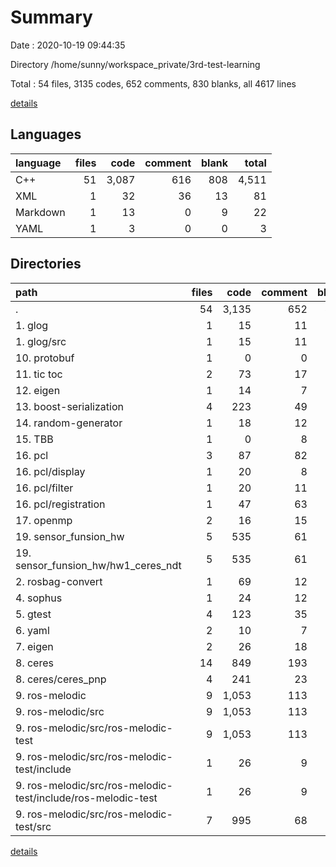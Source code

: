 # Summary

Date : 2020-10-19 09:44:35

Directory /home/sunny/workspace_private/3rd-test-learning

Total : 54 files,  3135 codes, 652 comments, 830 blanks, all 4617 lines

[details](details.md)

## Languages
| language | files | code | comment | blank | total |
| :--- | ---: | ---: | ---: | ---: | ---: |
| C++ | 51 | 3,087 | 616 | 808 | 4,511 |
| XML | 1 | 32 | 36 | 13 | 81 |
| Markdown | 1 | 13 | 0 | 9 | 22 |
| YAML | 1 | 3 | 0 | 0 | 3 |

## Directories
| path | files | code | comment | blank | total |
| :--- | ---: | ---: | ---: | ---: | ---: |
| . | 54 | 3,135 | 652 | 830 | 4,617 |
| 1. glog | 1 | 15 | 11 | 10 | 36 |
| 1. glog/src | 1 | 15 | 11 | 10 | 36 |
| 10. protobuf | 1 | 0 | 0 | 1 | 1 |
| 11. tic toc | 2 | 73 | 17 | 17 | 107 |
| 12. eigen | 1 | 14 | 7 | 4 | 25 |
| 13. boost-serialization | 4 | 223 | 49 | 62 | 334 |
| 14. random-generator | 1 | 18 | 12 | 7 | 37 |
| 15. TBB | 1 | 0 | 8 | 1 | 9 |
| 16. pcl | 3 | 87 | 82 | 39 | 208 |
| 16. pcl/display | 1 | 20 | 8 | 6 | 34 |
| 16. pcl/filter | 1 | 20 | 11 | 5 | 36 |
| 16. pcl/registration | 1 | 47 | 63 | 28 | 138 |
| 17. openmp | 2 | 16 | 15 | 2 | 33 |
| 19. sensor_funsion_hw | 5 | 535 | 61 | 173 | 769 |
| 19. sensor_funsion_hw/hw1_ceres_ndt | 5 | 535 | 61 | 173 | 769 |
| 2. rosbag-convert | 1 | 69 | 12 | 18 | 99 |
| 4. sophus | 1 | 24 | 12 | 17 | 53 |
| 5. gtest | 4 | 123 | 35 | 50 | 208 |
| 6. yaml | 2 | 10 | 7 | 7 | 24 |
| 7. eigen | 2 | 26 | 18 | 11 | 55 |
| 8. ceres | 14 | 849 | 193 | 219 | 1,261 |
| 8. ceres/ceres_pnp | 4 | 241 | 23 | 83 | 347 |
| 9. ros-melodic | 9 | 1,053 | 113 | 192 | 1,358 |
| 9. ros-melodic/src | 9 | 1,053 | 113 | 192 | 1,358 |
| 9. ros-melodic/src/ros-melodic-test | 9 | 1,053 | 113 | 192 | 1,358 |
| 9. ros-melodic/src/ros-melodic-test/include | 1 | 26 | 9 | 3 | 38 |
| 9. ros-melodic/src/ros-melodic-test/include/ros-melodic-test | 1 | 26 | 9 | 3 | 38 |
| 9. ros-melodic/src/ros-melodic-test/src | 7 | 995 | 68 | 176 | 1,239 |

[details](details.md)